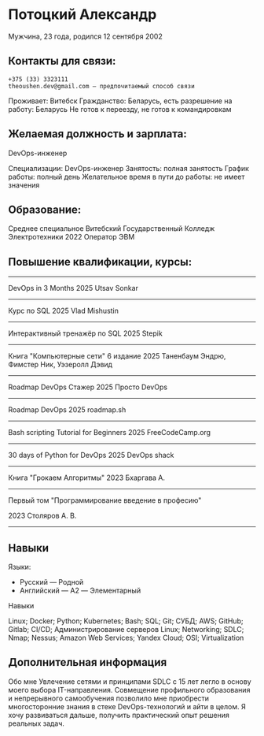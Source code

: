
# Потоцкий Александр

Мужчина, 23 года, родился 12 сентября 2002

## Контакты для связи:

    +375 (33) 3323111
    theoushen.dev@gmail.com — предпочитаемый способ связи

Проживает: Витебск
Гражданство: Беларусь, есть разрешение на работу: Беларусь
Не готов к переезду, не готов к командировкам

## Желаемая должность и зарплата:

DevOps-инженер

Специализации: DevOps-инженер
Занятость: полная занятость
График работы: полный день
Желательное время в пути до работы: не имеет значения

## Образование:

Среднее специальное
Витебский Государственный Колледж Электротехники
2022
Оператор ЭВМ

## Повышение квалификации, курсы:
---

DevOps in 3 Months
2025 Utsav Sonkar

---

Курс по SQL
2025 Vlad Mishustin

---

Интерактивный тренажёр по SQL
2025 Stepik

---

Книга "Компьютерные сети" 6 издание
2025 Таненбаум Эндрю, Фимстер Ник, Уэзеролл Дэвид

---

Roadmap DevOps Стажер
2025 Просто DevOps

---

Roadmap DevOps
2025 roadmap.sh

---
  
Bash scripting Tutorial for Beginners
2025 FreeCodeCamp.org

---

30 days of Python for DevOps
2025 DevOps shack

---

Книга "Грокаем Алгоритмы"
2023 Бхаргава А.

---

Первый том "Программирование введение в професию"

2023 Столяров А. В.

---

## Навыки

Языки:
- Русский — Родной
- Английский — A2 — Элементарный

Навыки

Linux; Docker; Python; Kubernetes; Bash; SQL; Git; СУБД; AWS; GitHub; Gitlab; CI/CD; Администрирование серверов Linux; Networking; SDLC; Nmap; Nessus; Amazon Web Services; Yandex Cloud; OSI; Virtualization

## Дополнительная информация

Обо мне
Увлечение сетями и принципами SDLC с 15 лет легло в основу моего выбора IT-направления. Совмещение профильного образования и непрерывного самообучения позволило мне приобрести многосторонние знания в стеке DevOps-технологий и айти в целом. Я хочу развиваться дальше, получить практический опыт решения реальных задач.
